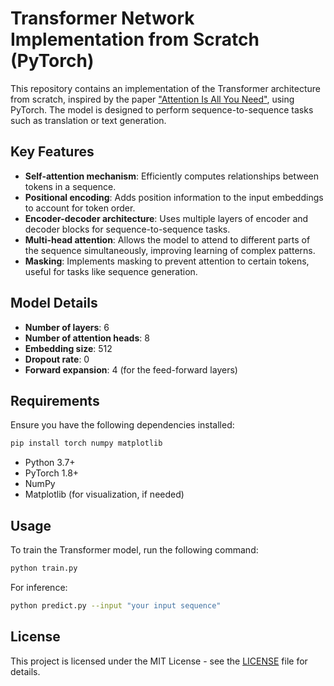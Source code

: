 # Transformer Network Implementation from Scratch (PyTorch)

This repository contains an implementation of the Transformer architecture from scratch, inspired by the paper ["Attention Is All You Need"](https://arxiv.org/abs/1706.03762), using PyTorch. The model is designed to perform sequence-to-sequence tasks such as translation or text generation.

## Key Features

- **Self-attention mechanism**: Efficiently computes relationships between tokens in a sequence.
- **Positional encoding**: Adds position information to the input embeddings to account for token order.
- **Encoder-decoder architecture**: Uses multiple layers of encoder and decoder blocks for sequence-to-sequence tasks.
- **Multi-head attention**: Allows the model to attend to different parts of the sequence simultaneously, improving learning of complex patterns.
- **Masking**: Implements masking to prevent attention to certain tokens, useful for tasks like sequence generation.

## Model Details

- **Number of layers**: 6
- **Number of attention heads**: 8
- **Embedding size**: 512
- **Dropout rate**: 0
- **Forward expansion**: 4 (for the feed-forward layers)

## Requirements

Ensure you have the following dependencies installed:

```sh
pip install torch numpy matplotlib
```

- Python 3.7+
- PyTorch 1.8+
- NumPy
- Matplotlib (for visualization, if needed)

## Usage

To train the Transformer model, run the following command:

```sh
python train.py
```

For inference:

```sh
python predict.py --input "your input sequence"
```

## License

This project is licensed under the MIT License - see the [LICENSE](LICENSE) file for details.

